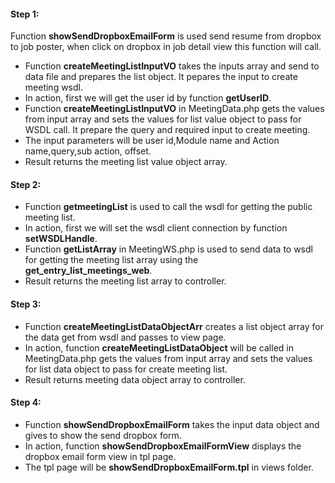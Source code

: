 #### Step 1:

Function **showSendDropboxEmailForm** is used send resume from dropbox to job poster, when click on dropbox in job detail view this function will call.

- Function **createMeetingListInputVO** takes the inputs array and send to data file and prepares the list object. It pepares the input to create meeting wsdl.
- In action, first we will get the user id by function **getUserID**.
- Function **createMeetingListInputVO** in MeetingData.php gets the values from input array and sets the values for list value object to pass for WSDL call. It prepare the query and required input to create meeting.
- The input parameters will be user id,Module name and Action name,query,sub action, offset.
- Result returns the meeting list value object array.

#### Step 2:

- Function **getmeetingList** is used to call the wsdl for getting the public meeting list.
- In action, first we will set the wsdl client connection by function **setWSDLHandle**.
- Function **getListArray** in MeetingWS.php is used to send data to wsdl for getting the meeting list array using the **get_entry_list_meetings_web**.
- Result returns the meeting list array to controller.

#### Step 3:

- Function **createMeetingListDataObjectArr** creates a list object array for the data get from wsdl and passes to view page.
- In action, function **createMeetingListDataObject** will be called in MeetingData.php gets the values from input array and sets the values for list data object to pass for create meeting list.
- Result returns meeting data object array to controller.


#### Step 4:

- Function **showSendDropboxEmailForm** takes the input data object and gives to show the send dropbox form.
- In action, function **showSendDropboxEmailFormView** displays the dropbox email form view in tpl page.
- The tpl page will be **showSendDropboxEmailForm.tpl** in views folder.
